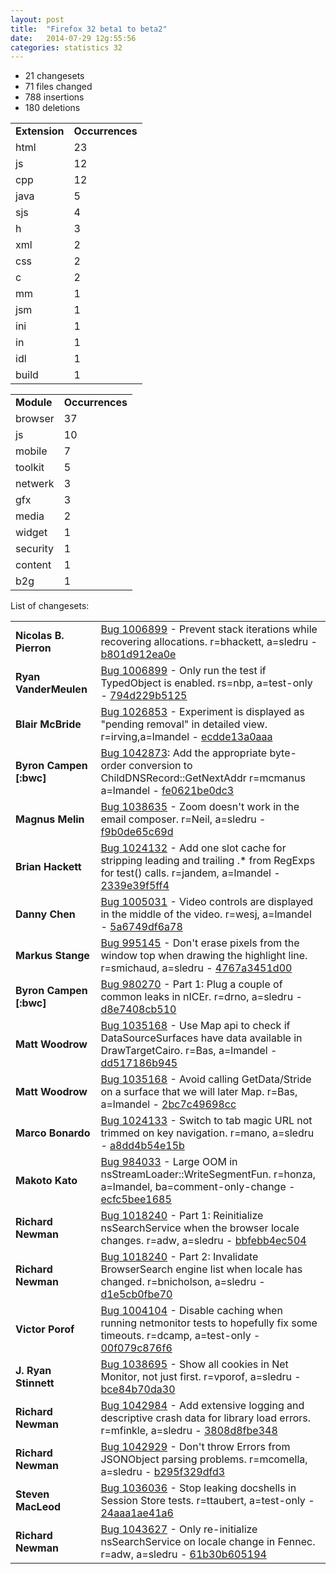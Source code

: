 ```yaml
---
layout: post
title:  "Firefox 32 beta1 to beta2"
date:   2014-07-29 12g:55:56
categories: statistics 32
---
```



<ul>
<li>21 changesets</li>
<li>71 files changed</li>
<li>788 insertions</li>
<li>180 deletions</li>
</ul>
</p>
<p>
<table><tr><td><strong>Extension</strong></td><td><strong>Occurrences</strong></td></tr>
<tr><td>html</td><td>23</td></tr>
<tr><td>js</td><td>12</td></tr>
<tr><td>cpp</td><td>12</td></tr>
<tr><td>java</td><td>5</td></tr>
<tr><td>sjs</td><td>4</td></tr>
<tr><td>h</td><td>3</td></tr>
<tr><td>xml</td><td>2</td></tr>
<tr><td>css</td><td>2</td></tr>
<tr><td>c</td><td>2</td></tr>
<tr><td>mm</td><td>1</td></tr>
<tr><td>jsm</td><td>1</td></tr>
<tr><td>ini</td><td>1</td></tr>
<tr><td>in</td><td>1</td></tr>
<tr><td>idl</td><td>1</td></tr>
<tr><td>build</td><td>1</td></tr>
</table>
</p>
<p>
<table><tr><td><strong>Module</strong></td><td><strong>Occurrences</strong></td></tr>
<tr><td>browser</td><td>37</td></tr>
<tr><td>js</td><td>10</td></tr>
<tr><td>mobile</td><td>7</td></tr>
<tr><td>toolkit</td><td>5</td></tr>
<tr><td>netwerk</td><td>3</td></tr>
<tr><td>gfx</td><td>3</td></tr>
<tr><td>media</td><td>2</td></tr>
<tr><td>widget</td><td>1</td></tr>
<tr><td>security</td><td>1</td></tr>
<tr><td>content</td><td>1</td></tr>
<tr><td>b2g</td><td>1</td></tr>
</table>
</p>
<p>List of changesets:
<table>
<tr><td><strong>Nicolas B. Pierron</strong></td><td><a href="http://bugzilla.mozilla.org/1006899">Bug 1006899</a> - Prevent stack iterations while recovering allocations. r=bhackett, a=sledru - <a href="https://hg.mozilla.org/releases/mozilla-beta/rev/b801d912ea0e">b801d912ea0e</a></td></tr>
<tr><td><strong>Ryan VanderMeulen</strong></td><td><a href="http://bugzilla.mozilla.org/1006899">Bug 1006899</a> - Only run the test if TypedObject is enabled. rs=nbp, a=test-only - <a href="https://hg.mozilla.org/releases/mozilla-beta/rev/794d229b5125">794d229b5125</a></td></tr>
<tr><td><strong>Blair McBride</strong></td><td><a href="http://bugzilla.mozilla.org/1026853">Bug 1026853</a> - Experiment is displayed as "pending removal" in detailed view. r=irving,a=lmandel - <a href="https://hg.mozilla.org/releases/mozilla-beta/rev/ecdde13a0aaa">ecdde13a0aaa</a></td></tr>
<tr><td><strong>Byron Campen [:bwc]</strong></td><td><a href="http://bugzilla.mozilla.org/1042873">Bug 1042873</a>: Add the appropriate byte-order conversion to ChildDNSRecord::GetNextAddr r=mcmanus a=lmandel - <a href="https://hg.mozilla.org/releases/mozilla-beta/rev/fe0621be0dc3">fe0621be0dc3</a></td></tr>
<tr><td><strong>Magnus Melin</strong></td><td><a href="http://bugzilla.mozilla.org/1038635">Bug 1038635</a> - Zoom doesn't work in the email composer. r=Neil, a=sledru - <a href="https://hg.mozilla.org/releases/mozilla-beta/rev/f9b0de65c69d">f9b0de65c69d</a></td></tr>
<tr><td><strong>Brian Hackett</strong></td><td><a href="http://bugzilla.mozilla.org/1024132">Bug 1024132</a> - Add one slot cache for stripping leading and trailing .* from RegExps for test() calls. r=jandem, a=lmandel - <a href="https://hg.mozilla.org/releases/mozilla-beta/rev/2339e39f5ff4">2339e39f5ff4</a></td></tr>
<tr><td><strong>Danny Chen</strong></td><td><a href="http://bugzilla.mozilla.org/1005031">Bug 1005031</a> - Video controls are displayed in the middle of the video. r=wesj, a=lmandel - <a href="https://hg.mozilla.org/releases/mozilla-beta/rev/5a6749df6a78">5a6749df6a78</a></td></tr>
<tr><td><strong>Markus Stange</strong></td><td><a href="http://bugzilla.mozilla.org/995145">Bug 995145</a> - Don't erase pixels from the window top when drawing the highlight line. r=smichaud, a=sledru - <a href="https://hg.mozilla.org/releases/mozilla-beta/rev/4767a3451d00">4767a3451d00</a></td></tr>
<tr><td><strong>Byron Campen [:bwc]</strong></td><td><a href="http://bugzilla.mozilla.org/980270">Bug 980270</a> - Part 1: Plug a couple of common leaks in nICEr. r=drno, a=sledru - <a href="https://hg.mozilla.org/releases/mozilla-beta/rev/d8e7408cb510">d8e7408cb510</a></td></tr>
<tr><td><strong>Matt Woodrow</strong></td><td><a href="http://bugzilla.mozilla.org/1035168">Bug 1035168</a> - Use Map api to check if DataSourceSurfaces have data available in DrawTargetCairo. r=Bas, a=lmandel - <a href="https://hg.mozilla.org/releases/mozilla-beta/rev/dd517186b945">dd517186b945</a></td></tr>
<tr><td><strong>Matt Woodrow</strong></td><td><a href="http://bugzilla.mozilla.org/1035168">Bug 1035168</a> - Avoid calling GetData/Stride on a surface that we will later Map. r=Bas, a=lmandel - <a href="https://hg.mozilla.org/releases/mozilla-beta/rev/2bc7c49698cc">2bc7c49698cc</a></td></tr>
<tr><td><strong>Marco Bonardo</strong></td><td><a href="http://bugzilla.mozilla.org/1024133">Bug 1024133</a> - Switch to tab magic URL not trimmed on key navigation. r=mano, a=sledru - <a href="https://hg.mozilla.org/releases/mozilla-beta/rev/a8dd4b54e15b">a8dd4b54e15b</a></td></tr>
<tr><td><strong>Makoto Kato</strong></td><td><a href="http://bugzilla.mozilla.org/984033">Bug 984033</a> - Large OOM in nsStreamLoader::WriteSegmentFun. r=honza, a=lmandel, ba=comment-only-change - <a href="https://hg.mozilla.org/releases/mozilla-beta/rev/ecfc5bee1685">ecfc5bee1685</a></td></tr>
<tr><td><strong>Richard Newman</strong></td><td><a href="http://bugzilla.mozilla.org/1018240">Bug 1018240</a> - Part 1: Reinitialize nsSearchService when the browser locale changes. r=adw, a=sledru - <a href="https://hg.mozilla.org/releases/mozilla-beta/rev/bbfebb4ec504">bbfebb4ec504</a></td></tr>
<tr><td><strong>Richard Newman</strong></td><td><a href="http://bugzilla.mozilla.org/1018240">Bug 1018240</a> - Part 2: Invalidate BrowserSearch engine list when locale has changed. r=bnicholson, a=sledru - <a href="https://hg.mozilla.org/releases/mozilla-beta/rev/d1e5cb0fbe70">d1e5cb0fbe70</a></td></tr>
<tr><td><strong>Victor Porof</strong></td><td><a href="http://bugzilla.mozilla.org/1004104">Bug 1004104</a> - Disable caching when running netmonitor tests to hopefully fix some timeouts. r=dcamp, a=test-only - <a href="https://hg.mozilla.org/releases/mozilla-beta/rev/00f079c876f6">00f079c876f6</a></td></tr>
<tr><td><strong>J. Ryan Stinnett</strong></td><td><a href="http://bugzilla.mozilla.org/1038695">Bug 1038695</a> - Show all cookies in Net Monitor, not just first. r=vporof, a=sledru - <a href="https://hg.mozilla.org/releases/mozilla-beta/rev/bce84b70da30">bce84b70da30</a></td></tr>
<tr><td><strong>Richard Newman</strong></td><td><a href="http://bugzilla.mozilla.org/1042984">Bug 1042984</a> - Add extensive logging and descriptive crash data for library load errors. r=mfinkle, a=sledru - <a href="https://hg.mozilla.org/releases/mozilla-beta/rev/3808d8fbe348">3808d8fbe348</a></td></tr>
<tr><td><strong>Richard Newman</strong></td><td><a href="http://bugzilla.mozilla.org/1042929">Bug 1042929</a> - Don't throw Errors from JSONObject parsing problems. r=mcomella, a=sledru - <a href="https://hg.mozilla.org/releases/mozilla-beta/rev/b295f329dfd3">b295f329dfd3</a></td></tr>
<tr><td><strong>Steven MacLeod</strong></td><td><a href="http://bugzilla.mozilla.org/1036036">Bug 1036036</a> - Stop leaking docshells in Session Store tests. r=ttaubert, a=test-only - <a href="https://hg.mozilla.org/releases/mozilla-beta/rev/24aaa1ae41a6">24aaa1ae41a6</a></td></tr>
<tr><td><strong>Richard Newman</strong></td><td><a href="http://bugzilla.mozilla.org/1043627">Bug 1043627</a> - Only re-initialize nsSearchService on locale change in Fennec. r=adw, a=sledru - <a href="https://hg.mozilla.org/releases/mozilla-beta/rev/61b30b605194">61b30b605194</a></td></tr>
</table>
